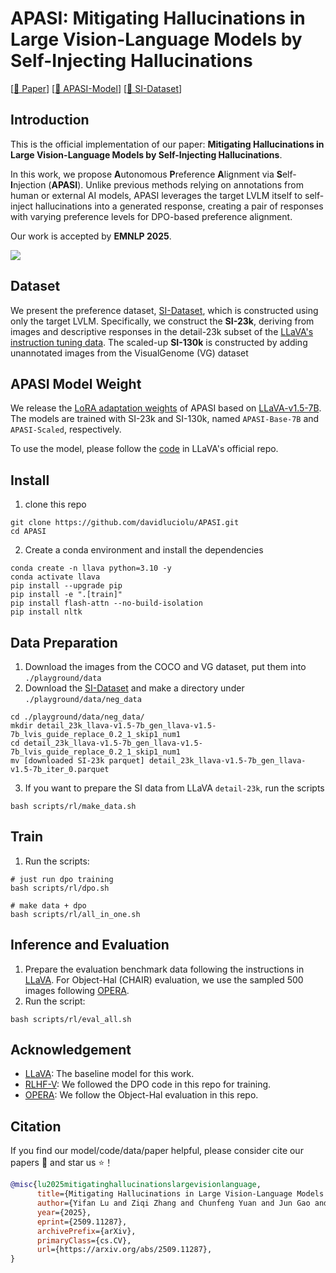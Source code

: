 # APASI: Mitigating Hallucinations in Large Vision-Language Models by Self-Injecting Hallucinations

[[📖 Paper](https://arxiv.org/abs/2509.11287)] [[🤗 APASI-Model](https://huggingface.co/collections/lucio36/apasi-model-68c52dfb1103aba8c675a756)] [[🤗 SI-Dataset](https://huggingface.co/datasets/lucio36/APASI-SI-dataset)]

## Introduction
This is the official implementation of our paper:
**Mitigating Hallucinations in Large Vision-Language Models by Self-Injecting Hallucinations**.

In this work, we propose **A**utonomous **P**reference **A**lignment via **S**elf-**I**njection (**APASI**).
Unlike previous methods relying on annotations from human or external AI models,
APASI leverages the target LVLM itself to self-inject hallucinations into a generated response,
creating a pair of responses with varying preference levels for DPO-based preference alignment.

Our work is accepted by **EMNLP 2025**.

![](./assets/comparison.png)

## Dataset
We present the preference dataset, [SI-Dataset](https://huggingface.co/datasets/lucio36/APASI-SI-dataset),
which is constructed using only the target LVLM.
Specifically, we construct the **SI-23k**, deriving from images and descriptive responses
in the detail-23k subset of the [LLaVA's instruction tuning data](https://huggingface.co/datasets/liuhaotian/LLaVA-Instruct-150K/blob/main/detail_23k.json).
The scaled-up **SI-130k** is constructed by adding unannotated images from the VisualGenome (VG) dataset

## APASI Model Weight
We release the [LoRA adaptation weights](https://huggingface.co/collections/lucio36/apasi-model-68c52dfb1103aba8c675a756)
of APASI based on [LLaVA-v1.5-7B](https://huggingface.co/liuhaotian/llava-v1.5-7b).
The models are trained with SI-23k and SI-130k, named `APASI-Base-7B` and `APASI-Scaled`, respectively.

To use the model, please follow the [code](https://github.com/haotian-liu/LLaVA/blob/main/scripts/merge_lora_weights.py) in LLaVA's official repo.

## Install
1. clone this repo
```
git clone https://github.com/davidluciolu/APASI.git
cd APASI
```
2. Create a conda environment and install the dependencies
```
conda create -n llava python=3.10 -y
conda activate llava
pip install --upgrade pip
pip install -e ".[train]"
pip install flash-attn --no-build-isolation
pip install nltk
```

## Data Preparation
1. Download the images from the COCO and VG dataset, put them into `./playground/data`
2. Download the [SI-Dataset](https://huggingface.co/datasets/lucio36/APASI-SI-dataset) and make a directory under `./playground/data/neg_data`
```
cd ./playground/data/neg_data/
mkdir detail_23k_llava-v1.5-7b_gen_llava-v1.5-7b_lvis_guide_replace_0.2_1_skip1_num1
cd detail_23k_llava-v1.5-7b_gen_llava-v1.5-7b_lvis_guide_replace_0.2_1_skip1_num1
mv [downloaded SI-23k parquet] detail_23k_llava-v1.5-7b_gen_llava-v1.5-7b_iter_0.parquet
```
3. If you want to prepare the SI data from LLaVA `detail-23k`, run the scripts
```
bash scripts/rl/make_data.sh
```

## Train
1. Run the scripts:
```
# just run dpo training
bash scripts/rl/dpo.sh

# make data + dpo
bash scripts/rl/all_in_one.sh
```

## Inference and Evaluation
1. Prepare the evaluation benchmark data following the instructions in [LLaVA](https://github.com/haotian-liu/LLaVA/blob/main/docs/Evaluation.md).
For Object-Hal (CHAIR) evaluation, we use the sampled 500 images following [OPERA](https://github.com/shikiw/OPERA).
2. Run the script:
```
bash scripts/rl/eval_all.sh
```

## Acknowledgement
- [LLaVA](https://github.com/haotian-liu/LLaVA): The baseline model for this work.
- [RLHF-V](https://github.com/RLHF-V/RLHF-V): We followed the DPO code in this repo for training.
- [OPERA](https://github.com/shikiw/OPERA): We follow the Object-Hal evaluation in this repo.

## Citation
If you find our model/code/data/paper helpful, please consider cite our papers 📝 and star us ⭐️！

```bibtex
@misc{lu2025mitigatinghallucinationslargevisionlanguage,
      title={Mitigating Hallucinations in Large Vision-Language Models by Self-Injecting Hallucinations},
      author={Yifan Lu and Ziqi Zhang and Chunfeng Yuan and Jun Gao and Congxuan Zhang and Xiaojuan Qi and Bing Li and Weiming Hu},
      year={2025},
      eprint={2509.11287},
      archivePrefix={arXiv},
      primaryClass={cs.CV},
      url={https://arxiv.org/abs/2509.11287},
}
```
